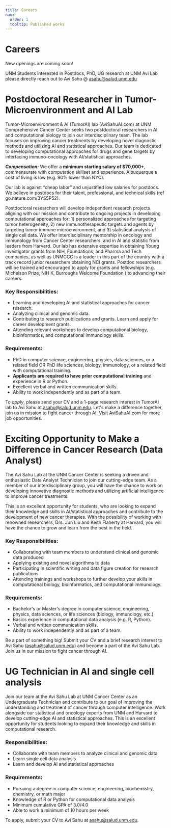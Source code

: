 ```yaml
---
title: Careers
nav:
  order: 1
  tooltip: Published works
---
```


# <i class="fas fa-microscope"></i>Careers

New openings are coming soon!

UNM Students interested in Postdocs, PhD, UG research at UNM Avi Lab please directly reach out to Avi Sahu @ [asahu@salud.unm.edu](asahu@salud.unm.edu) 

# Postdoctoral Researcher in Tumor-Microenvironment and AI Lab
Tumor-Microenvironment & AI (TumorAI) lab (AviSahuAI.com) at UNM Comprehensive Cancer Center seeks two postdoctoral researchers in AI and computational biology to join our interdisciplinary team. The lab focuses on improving cancer treatments by developing novel diagnostic methods and utilizing AI and statistical approaches. Our team is dedicated to developing computational approaches for drugs and gene targets by interfacing immuno-oncology with AI/statistical approaches.

***Compensation:*** 
We offer a **minimum starting salary of $70,000+**, commensurate with computation skillset and experience. Albuquerque's cost of living is low (e.g. 90% lower than NYC).

Our lab is against “cheap labor” and unjustified low salaries for postdocs. We believe in postdocs for their talent, professional, and technical skills (ref go.nature.com/3YS5P52). 


Postdoctoral researchers will develop independent research projects aligning with our mission and contribute to ongoing projects in developing computational approaches for: 1) personalized approaches for targeting tumor heterogeneity, 2) new immunotherapeutic targets and agents by targeting tumor immune microenvironment, and 3) statistical analysis of single cell data. We offer interdisciplinary mentorship in oncology and immunology from Cancer Center researchers, and in AI and statistic from leaders from Harvard. Our lab has extensive expertise in obtaining Young investigator grants from NIH, Foundations, and Pharma and Tech companies, as well as UNMCCC is a leader in this part of the country with a track record junior researchers obtaining NCI grants. Postdoc researchers will be trained and encouraged to apply for grants and fellowships (e.g. Michelson Prize, NIH K, Burroughs Welcome Foundation ) to advancing their careers.

### Key Responsibilities:
- Learning and developing AI and statistical approaches for cancer research.
- Analyzing clinical and genomic data.
- Contributing to research publications and grants. Learn and apply for career development grants.
- Attending relevant workshops to develop computational biology, bioinformatics, and computational immunology skills.

### Requirements:
- PhD in computer science, engineering, physics, data sciences, or a related field OR PhD life sciences, biology, immunology, or a related field with computational training.
- **Applicants are required to have prior computational training** and experience in R or Python.
- Excellent verbal and written communication skills.
- Ability to work independently and as part of a team.


To *apply*, please send your CV and a 1-page research interest in TumorAI lab to Avi Sahu at [asahu@salud.unm.edu](asahu@salud.unm.edu). Let's make a difference together, join us in mission to fight cancer through AI. Visit AviSahuAI.com for more job opportunities.


# Exciting Opportunity to Make a Difference in Cancer Research (Data Analyst)

The Avi Sahu Lab at the UNM Cancer Center is seeking a driven and enthusiastic Data Analyst Technician to join our cutting-edge team. As a member of our interdisciplinary group, you will have the chance to work on developing innovative diagnostic methods and utilizing artificial intelligence to improve cancer treatments.

This is an excellent opportunity for students, who are looking to expand their knowledge and skills in AI/statistical approaches and contribute to the development of new cancer therapies. With the possibility of working with renowned researchers, Drs. Jun Liu and Keith Flaherty at Harvard, you will have the chance to grow and learn from the best in the field.

### Key Responsibilities:

- Collaborating with team members to understand clinical and genomic data produced
- Applying existing and novel algorithms to data
- Participating in scientific writing and data figure creation for research publications
- Attending trainings and workshops to further develop your skills in computational biology, bioinformatics, and computational immunology.


### Requirements:

- Bachelor's or Master's degree in computer science, engineering, physics, data sciences, or life sciences (biology, immunology, etc.)
- Basics experience in computational data analysis (e.g. R, Python).
- Verbal and written communication skills. 
- Ability to work independently and as part of a team.

Be a part of something big! Submit your CV and a brief research interest to Avi Sahu ([asahu@salud.unm.edu](asahu@salud.unm.edu)) and become a part of the Avi Sahu Lab. Join us in our mission to fight cancer through AI.


# UG Technician in AI and single cell analysis

Join our team at the Avi Sahu Lab at UNM Cancer Center as an Undergraduate Technician and contribute to our goal of improving the understanding and treatment of cancer through computer intelligence. Work alongside our statistical and oncology experts from UNM and Harvard to develop cutting-edge AI and statistical approaches. This is an excellent opportunity for students looking to expand their knowledge and skills in computational research.

### Responsibilities:
- Collaborate with team members to analyze clinical and genomic data
- Learn single cell data analysis
- Learn and develop AI and statistical approaches

### Requirements:
- Pursuing a degree in computer science, engineering, biochemistry, chemistry, or math major
- Knowledge of R or Python for computational data analysis
- Minimum cumulative GPA of 3.0/4.0
- Able to work a minimum of 10 hours per week

To apply, submit your CV to Avi Sahu at [asahu@salud.unm.edu](asahu@salud.unm.edu). 